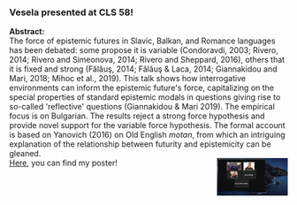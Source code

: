 ### Vesela presented at CLS 58!

**Abstract:** <br>
The force of epistemic futures in Slavic, Balkan, and Romance languages has been debated: some propose it is variable (Condoravdi, 2003; Rivero, 2014; 
Rivero and Simeonova, 2014; Rivero and Sheppard, 2016), others that it is fixed and strong (Fălăuş, 2014; Fălăuş & Laca, 2014; Giannakidou and Mari, 2018; 
Mihoc et al., 2019). This talk shows how interrogative environments can inform the epistemic future's force, capitalizing on the special properties of 
standard epistemic modals in questions giving rise to so-called 'reflective' questions (Giannakidou & Mari 2019). The empirical focus is on Bulgarian. 
The results reject a strong force hypothesis and provide novel support for the variable force hypothesis. The formal account is based on Yanovich 
(2016) on Old English *motan*, from which an intriguing explanation of the relationship between futurity and epistemicity can be gleaned. <br>
<img src="images/screenshot_talk_ves.png" alt="a screenshot of my online talk" style="width: 128px; float: right;">
<a href= "images/poster_ves.pdf"> Here</a>, you can find my poster! 

